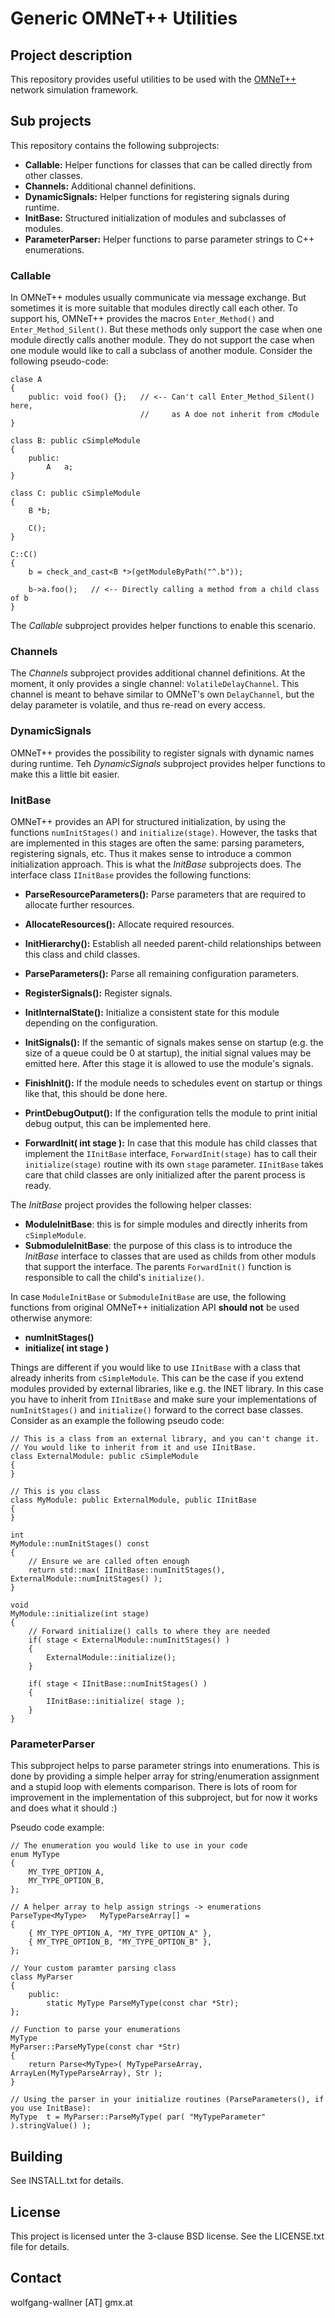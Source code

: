 
Generic OMNeT++ Utilities
===============================


Project description
-------------------------------

This repository provides useful utilities to be used with the [OMNeT++][1] network simulation framework.

[1]: https://omnetpp.org/

## Sub projects

This repository contains the following subprojects:

* __Callable:__ Helper functions for classes that can be called directly from other classes.
* __Channels:__ Additional channel definitions.
* __DynamicSignals:__ Helper functions for registering signals during runtime.
* __InitBase:__ Structured initialization of modules and subclasses of modules.
* __ParameterParser:__ Helper functions to parse parameter strings to C++ enumerations.

### Callable

In OMNeT++ modules usually communicate via message exchange.
But sometimes it is more suitable that modules directly call each other.
To support his, OMNeT++ provides the macros `Enter_Method()` and `Enter_Method_Silent()`.
But these methods only support the case when one module directly calls another module.
They do not support the case when one module would like to call a subclass of another module.
Consider the following pseudo-code:

    clase A
    {
        public: void foo() {};   // <-- Can't call Enter_Method_Silent() here,
                                 //     as A doe not inherit from cModule
    }

    class B: public cSimpleModule
    {
        public:
            A   a;
    }

    class C: public cSimpleModule
    {
        B *b;

        C();
    }

    C::C()
    {
        b = check_and_cast<B *>(getModuleByPath("^.b"));

        b->a.foo();   // <-- Directly calling a method from a child class of b
    }

The _Callable_ subproject provides helper functions to enable this scenario.

### Channels

The _Channels_ subproject provides additional channel definitions.
At the moment, it only provides a single channel: `VolatileDelayChannel`.
This channel is meant to behave similar to OMNeT's own `DelayChannel`, but
the delay parameter is volatile, and thus re-read on every access.

### DynamicSignals

OMNeT++ provides the possibility to register signals with dynamic names during runtime.
Teh _DynamicSignals_ subproject provides helper functions to make this a little bit easier.

### InitBase

OMNeT++ provides an API for structured initialization, by using the functions `numInitStages()` and `initialize(stage)`.
However, the tasks that are implemented in this stages are often the same: parsing parameters, registering signals, etc.
Thus it makes sense to introduce a common initialization approach.
This is what the _InitBase_ subprojects does.
The interface class `IInitBase` provides the following functions:

* __ParseResourceParameters():__ Parse parameters that are required to allocate further resources.
* __AllocateResources():__ Allocate required resources.
* __InitHierarchy():__ Establish all needed parent-child relationships between this class and child classes.
* __ParseParameters():__ Parse all remaining configuration parameters.
* __RegisterSignals():__ Register signals.
* __InitInternalState():__ Initialize a consistent state for this module depending on the configuration.
* __InitSignals():__ If the semantic of signals makes sense on startup (e.g. the size of a queue could be 0 at startup), the initial signal values may be emitted here. After this stage it is allowed to use the module's signals.
* __FinishInit():__ If the module needs to schedules event on startup or things like that, this should be done here.
* __PrintDebugOutput():__ If the configuration tells the module to print initial debug output, this can be implemented here.

* __ForwardInit( int stage ):__ In case that this module has child classes that implement the `IInitBase` interface, `ForwardInit(stage)` has to call their `initialize(stage)` routine with its own `stage` parameter. `IInitBase` takes care that child classes are only initialized after the parent process is ready.

The _InitBase_ project provides the following helper classes:

* __ModuleInitBase__: this is for simple modules and directly inherits from `cSimpleModule`.
* __SubmoduleInitBase__: the purpose of this class is to introduce the _InitBase_ interface to classes that are used as childs from other moduls that support the interface. The parents `ForwardInit()` function is responsible to call the child's `initialize()`.

In case `ModuleInitBase` or `SubmoduleInitBase` are use, the following functions from original OMNeT++ initialization API __should not__ be used otherwise anymore:

* __numInitStages()__
* __initialize( int stage )__

Things are different if you would like to use `IInitBase` with a class that already inherits from `cSimpleModule`.
This can be the case if you extend modules provided by external libraries, like e.g. the INET library.
In this case you have to inherit from `IInitBase` and make sure your implementations of `numInitStages()` and `initialize()` forward to the correct base classes.
Consider as an example the following pseudo code:

    // This is a class from an external library, and you can't change it.
    // You would like to inherit from it and use IInitBase.
    class ExternalModule: public cSimpleModule
    {
    }

    // This is you class
    class MyModule: public ExternalModule, public IInitBase
    {
    }

    int
    MyModule::numInitStages() const
    {
        // Ensure we are called often enough
        return std::max( IInitBase::numInitStages(), ExternalModule::numInitStages() );
    }

    void
    MyModule::initialize(int stage)
    {
        // Forward initialize() calls to where they are needed
        if( stage < ExternalModule::numInitStages() )
        {
            ExternalModule::initialize();
        }

        if( stage < IInitBase::numInitStages() )
        {
            IInitBase::initialize( stage );
        }
    }

### ParameterParser

This subproject helps to parse parameter strings into enumerations.
This is done by providing a simple helper array for string/enumeration assignment and a stupid loop with elements comparison.
There is lots of room for improvement in the implementation of this subproject, but for now it works and does what it should :)

Pseudo code example:

    // The enumeration you would like to use in your code
    enum MyType
    {
        MY_TYPE_OPTION_A,
        MY_TYPE_OPTION_B,
    };

    // A helper array to help assign strings -> enumerations
    ParseType<MyType>   MyTypeParseArray[] =
    {
        { MY_TYPE_OPTION_A, "MY_TYPE_OPTION_A" },
        { MY_TYPE_OPTION_B, "MY_TYPE_OPTION_B" },
    };

    // Your custom paramter parsing class
    class MyParser
    {
        public:
            static MyType ParseMyType(const char *Str);
    };

    // Function to parse your enumerations
    MyType
    MyParser::ParseMyType(const char *Str)
    {
        return Parse<MyType>( MyTypeParseArray, ArrayLen(MyTypeParseArray), Str );
    }

    // Using the parser in your initialize routines (ParseParameters(), if you use InitBase):
    MyType  t = MyParser::ParseMyType( par( "MyTypeParameter" ).stringValue() );

Building
---------------------

See INSTALL.txt for details.

License
---------------------

This project is licensed unter the 3-clause BSD license. See the LICENSE.txt file for details.

Contact
---------------------

wolfgang-wallner [AT] gmx.at

